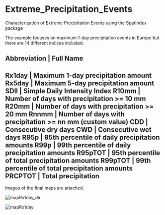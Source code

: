 # Extreme_Precipitation_Events
Characterization of Extreme Precipitation Events using the SpatIndex package

The example focuses on maximum 1-day precipitation events in Europe but there are 14 different indices included.

Abbreviation   |   Full Name
-------------------------------------------
Rx1day         |   Maximum 1-day precipitation amount
Rx5day         |   Maximum 5-day precipitation amount
SDII           |   Simple Daily Intensity Index
R10mm          |   Number of days with precipitation >= 10 mm
R20mm          |   Number of days with precipitation >= 20 mm
Rnnmm          |   Number of days with precipitation >= nn mm (custom value)
CDD            |   Consecutive dry days
CWD            |   Consecutive wet days
R95p           |   95th percentile of daily precipitation amounts
R99p           |   99th percentile of daily precipitation amounts
R95pTOT        |   95th percentile of total precipitation amounts
R99pTOT        |   99th percentile of total precipitation amounts
PRCPTOT        |   Total precipitation
-------------------------------------------

Images of the final maps are attached.

![mapRx1day_dir](https://github.com/juan-andriv/Extreme_Precipitation_Events/assets/163057641/d80155d5-9795-4189-84b1-f6c3fe11127b)

![mapRx1day](https://github.com/juan-andriv/Extreme_Precipitation_Events/assets/163057641/fc5a6164-2075-4165-9267-53c2df043015)
